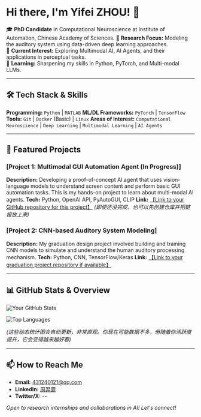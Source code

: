 # Hi there, I'm Yifei ZHOU! 👋

🎓 **PhD Candidate** in Computational Neuroscience at Institute of Automation, Chinese Academy of Sciences.
🔬 **Research Focus:** Modeling the auditory system using data-driven deep learning approaches.  
🤖 **Current Interest:** Exploring Multimodal AI, AI Agents, and their applications in perceptual tasks.  
🌱 **Learning:** Sharpening my skills in Python, PyTorch, and Multi-modal LLMs.

---

## 🛠️ Tech Stack & Skills
**Programming:** `Python` | `MATLAB` 
**ML/DL Frameworks:** `PyTorch` | `TensorFlow` 
**Tools:** `Git` | `Docker` (Basic) | `Linux` 
**Areas of Interest:** `Computational Neuroscience` | `Deep Learning` | `Multimodal Learning` | `AI Agents`

---

## 📂 Featured Projects

### [Project 1: Multimodal GUI Automation Agent (In Progress)]
**Description:** Developing a proof-of-concept AI agent that uses vision-language models to understand screen content and perform basic GUI automation tasks. This is my hands-on project to learn about multi-modal AI agents.
**Tech:** Python, OpenAI API, PyAutoGUI, CLIP
**Link:** [【Link to your GitHub repository for this project】](#) *(即使还没完成，也可以先创建仓库并把链接放上来)*

### [Project 2: CNN-based Auditory System Modeling]
**Description:** My graduation design project involved building and training CNN models to simulate and understand the human auditory processing mechanism.
**Tech:** Python, CNN, TensorFlow/Keras
**Link:** [【Link to your graduation project repository if available】](#)

---

## 📊 GitHub Stats & Overview

![Your GitHub Stats](https://github-readme-stats.vercel.app/api?username=rubberpone&show_icons=true&hide_border=true&theme=radical)

![Top Languages](https://github-readme-stats.vercel.app/api/top-langs/?username=rubberpone&layout=compact&hide_border=true&theme=radical)

*(这些动态统计图会自动更新，非常直观。你现在可能数据不多，但随着你活跃度提升，它会变得越来越好看)*

---

## 📫 How to Reach Me
- **Email:**  431240121@qq.com
- **LinkedIn:** [周羿霏](https://www.linkedin.com/in/%E7%BE%BF%E9%9C%8F-%E5%91%A8-319929385/)
- **Twitter/X:** --

*Open to research internships and collaborations in AI! Let's connect!*
